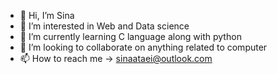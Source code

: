 - 👋 Hi, I’m Sina
- 👀 I’m interested in Web and Data science
- 🌱 I’m currently learning C language along with python
- 💞️ I’m looking to collaborate on anything related to computer
- 📫 How to reach me -> sinaataei@outlook.com

<!---
Silverbrain/Silverbrain is a ✨ special ✨ repository because its `README.md` (this file) appears on your GitHub profile.
You can click the Preview link to take a look at your changes.
--->
